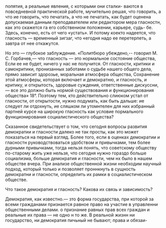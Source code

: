 попятия, а реальные явления, с которыми они сталки-
ваются в повседневной практической работе, мучительно
решая, что говорить, а что ие говорить, что печатать, а
что не печатать, как будет оценена допускаемая данным
преподавателем или редактором мера гласностн, как это
скажется га его собствениом положении, карьере, судь-
бе. Здесь, конечно, есть от чего «устать». И потому коекто надеется, что гласность — временный зигзаг, что «егодня надо ее перетерпеть, а завтра от нее откажутся.

Но это — глубокое заблуждение. «Политбюро убеждено,-- говорил М. С. Горбачев,— что гласность — это нормальное состояние общества, Если ее не будет, ничего у нас не получится. От гласности, критики и самокритики, пронизанных заботами о судьбе нашего общего дела, прямо зависит здорозье, моральная атмосфера общества, Сохранение этой атмосферы, которая включает и демократню, и гласность, и критику, и открытость, здоровые суждения, ответственные дискуссни, — все это должно быть нормой существования и функционирования общества» 18°. Поэтому тем, кто действительно слиюком устал от гласности, от открытости, нужно подумать, как быть дальше: ие следует ли отдохнуть, ие сляшком ли утомнтелен для них избранный партней курсе на широкую гласность как условие пормального функционирования социалистического общества?

Сказанное свидетельствует о том, что сегодня вопросы развития демократии и гласности далеко не так просты, как это может показаться на первый взгляд. Более того, если в оценках демократии и гласностн руководствоваться удобством и привычками, тем более дурными привычками, тогда нельзя понять, что советскому обществу по-старому жить уже нельзя, что сегодня нужно гораздо больше социализма, больше демократия и гласности, чем нх было в нашем обществе вчера. При анализе общественной жизни необходим научный подход, который только и позволяет проннкнуть в сущность демократни и гласности, определить их рамки в социалистическом обществе.

Что такое демократия и гласность? Какова их связь и зависимость?

Демократия, как известно.— зто форма государства, при которой за всеми гражданами признается равное право на участие в управленни общественными делами. о признание равных прав всех граждан и реальные их права — не одно н то же. В реальной жизнн ни государство, ни демократия пичьный не бывают; права и обязаи-
